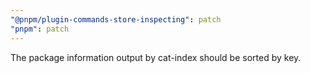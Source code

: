 ```yaml
---
"@pnpm/plugin-commands-store-inspecting": patch
"pnpm": patch
---
```


The package information output by cat-index should be sorted by key.
